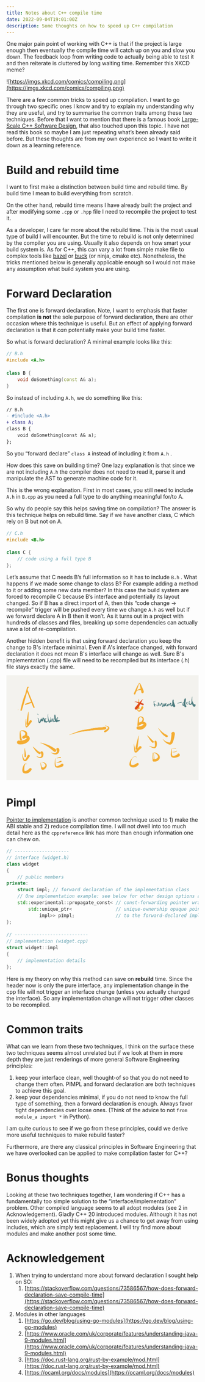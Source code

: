 ```yaml
---
title: Notes about C++ compile time
date: 2022-09-04T19:01:00Z
description: Some thoughts on how to speed up C++ compilation
---
```


One major pain point of working with C++ is that if the project is large enough then eventually the compile time will catch up on you and slow you down. The feedback loop from writing code to actually being able to test it and then reiterate is cluttered by long waiting time. Remember this XKCD meme?

![https://imgs.xkcd.com/comics/compiling.png](https://imgs.xkcd.com/comics/compiling.png)

There are a few common tricks to speed up compilation. I want to go through two specific ones I know and try to explain my understanding why they are useful, and try to summarise the common traits among these two techniques. Before that I want to mention that there is a famous book [Large-Scale C++ Software Design](https://www.amazon.co.uk/Large-Scale-C-Software-Design-APC/dp/0201633620), that also touched upon this topic. I have not read this book so maybe I am just repeating what’s been already said before. But these thoughts are from my own experience so I want to write it down as a learning reference.

# Build and rebuild time

I want to first make a distinction between build time and rebuild time. By build time I mean to build everything from scratch.

On the other hand, rebuild time means I have already built the project and after modifying some `.cpp` or `.hpp` file I need to recompile the project to test it.

As a developer, I care far more about the rebuild time. This is the most usual type of build I will encounter. But the time to rebuild is not only determined by the compiler you are using. Usually it also depends on how smart your build system is. As for C++, this can vary a lot from simple make file to complex tools like [bazel](https://bazel.build/) or [buck](https://buck.build/) (or ninja, cmake etc). Nonetheless, the tricks mentioned below is generally applicable enough so I would not make any assumption what build system you are using.

# Forward Declaration

The first one is forward declaration. Note, I want to emphasis that faster compilation **is not** the sole purpose of forward declaration, there are other occasion where this technique is useful. But an effect of applying forward declaration is that it _can_ potentially make your build time faster.

So what is forward declaration? A minimal example looks like this:

```cpp
// B.h
#include <A.h>

class B {
	void doSomething(const A& a);
}
```

So instead of including `A.h`, we do something like this:

```diff
// B.h
- #include <A.h>
+ class A;
class B {
	void doSomething(const A& a);
};
```

So you “forward declare” `class A` instead of including it from `A.h` .

How does this save on building time? One lazy explanation is that since we are not including `A.h` the compiler does not need to read it, parse it and manipulate the AST to generate machine code for it.

This is the wrong explanation. First in most cases, you still need to include `A.h` in `B.cpp` as you need a full type to do anything meaningful for/to A.

So why do people say this helps saving time on compilation? The answer is this technique helps on rebuild time. Say if we have another class, C which rely on B but not on A.

```cpp
// C.h
#include <B.h>

class C {
	// code using a full type B
};
```

Let’s assume that C needs B’s full information so it has to include `B.h` . What happens if we made some change to class B? For example adding a method to it or adding some new data member? In this case the build system are forced to recompile C because B’s interface and potentially its layout changed. So if B has a direct import of A, then this “code change → recompile” trigger will be pushed every time we change `A.h` as well but if we forward declare A in B then it won’t. As it turns out in a project with hundreds of classes and files, breaking up some dependencies can actually save a lot of re-compilation.

Another hidden benefit is that using forward declaration you keep the change to B's interface minimal. Even if A's interface changed, with forward declaration it does not mean B's interface will change as well. Sure B's implementation (.cpp) file will need to be recompiled but its interface (.h) file stays exactly the same.

![Untitled](./Untitled.png)

# Pimpl

[Pointer to implementation](https://en.cppreference.com/w/cpp/language/pimpl) is another common technique used to 1) make the ABI stable and 2) reduce compilation time. I will not dwell into too much detail here as the `cppreference` link has more than enough information one can chew on.

```cpp
// --------------------
// interface (widget.h)
class widget
{
    // public members
private:
    struct impl; // forward declaration of the implementation class
    // One implementation example: see below for other design options and trade-offs
    std::experimental::propagate_const< // const-forwarding pointer wrapper
        std::unique_ptr<                // unique-ownership opaque pointer
            impl>> pImpl;               // to the forward-declared implementation class
};

// ---------------------------
// implementation (widget.cpp)
struct widget::impl
{
    // implementation details
};
```

Here is my theory on why this method can save on **rebuild** time. Since the header now is only the pure interface, any implementation change in the cpp file will not trigger an interface change (unless you actually changed the interface). So any implementation change will not trigger other classes to be recompiled.

# Common traits

What can we learn from these two techniques, I think on the surface these two techniques seems almost unrelated but if we look at them in more depth they are just renderings of more general Software Engineering principles:

1. keep your interface clean, well thought-of so that you do not need to change them often. PIMPL and forward declaration are both techniques to achieve this goal.
2. keep your dependencies minimal, if you do not need to know the full type of something, then a forward declaration is enough. Always favor tight dependencies over loose ones. (Think of the advice to not `from module_a import *` in Python).

I am quite curious to see if we go from these principles, could we derive more useful techniques to make rebuild faster? 

Furthermore, are there any classical principles in Software Engineering that we have overlooked can be applied to make compilation faster for C++?

# Bonus thoughts

Looking at these two techniques together, I am wondering if C++ has a fundamentally too simple solution to the “interface/implementation” problem. Other compiled language seems to all adopt modules (see 2 in Acknowledgement). Gladly C++ 20 introduced modules. Although it has not been widely adopted yet this might give us a chance to get away from using includes, which are simply text replacement. I will try find more about modules and make another post some time.

# Acknowledgement

1. When trying to understand more about forward declaration I sought help on SO:
   1. [https://stackoverflow.com/questions/73586567/how-does-forward-declaration-save-compile-time](https://stackoverflow.com/questions/73586567/how-does-forward-declaration-save-compile-time)
2. Modules in other languages
   1. [https://go.dev/blog/using-go-modules](https://go.dev/blog/using-go-modules)
   2. [https://www.oracle.com/uk/corporate/features/understanding-java-9-modules.html](https://www.oracle.com/uk/corporate/features/understanding-java-9-modules.html)
   3. [https://doc.rust-lang.org/rust-by-example/mod.html](https://doc.rust-lang.org/rust-by-example/mod.html)
   4. [https://ocaml.org/docs/modules](https://ocaml.org/docs/modules)
